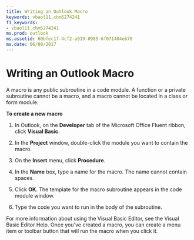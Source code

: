 ```yaml
---
title: Writing an Outlook Macro
keywords: vbaol11.chm5274241
f1_keywords:
- vbaol11.chm5274241
ms.prod: outlook
ms.assetid: 60bfec1f-4cf2-a919-0985-6f071404eb70
ms.date: 06/08/2017
---
```



# Writing an Outlook Macro

A macro is any public subroutine in a code module. A function or a private subroutine cannot be a macro, and a macro cannot be located in a class or form module.

 **To create a new macro**

1. In Outlook, on the **Developer** tab of the Microsoft Office Fluent ribbon, click **Visual Basic**.
    
2. In the **Project** window, double-click the module you want to contain the macro.
    
3. On the **Insert** menu, click **Procedure**.
    
4. In the **Name** box, type a name for the macro. The name cannot contain spaces.
    
5. Click **OK**. The template for the macro subroutine appears in the code module window.
    
6. Type the code you want to run in the body of the subroutine.
    
For more information about using the Visual Basic Editor, see the Visual Basic Editor Help.
Once you've created a macro, you can create a menu item or toolbar button that will run the macro when you click it.

